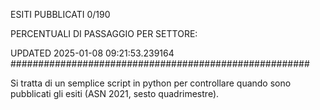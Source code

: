 ESITI PUBBLICATI 0/190 

PERCENTUALI DI PASSAGGIO PER SETTORE:

UPDATED 2025-01-08 09:21:53.239164
###################################################### 

Si tratta di un semplice script in python per controllare quando sono pubblicati gli esiti (ASN 2021, sesto quadrimestre).

